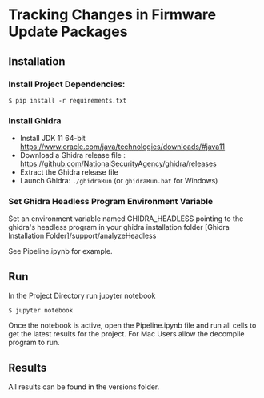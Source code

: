 # Tracking Changes in Firmware Update Packages

## Installation

### Install Project Dependencies:
```
$ pip install -r requirements.txt
```

### Install Ghidra
* Install JDK 11 64-bit https://www.oracle.com/java/technologies/downloads/#java11
* Download a Ghidra release file : https://github.com/NationalSecurityAgency/ghidra/releases
* Extract the Ghidra release file
* Launch Ghidra: `./ghidraRun` (or `ghidraRun.bat` for Windows)

### Set Ghidra Headless Program Environment Variable
Set an environment variable named GHIDRA_HEADLESS pointing to the ghidra's headless program in your ghidra installation folder 
[Ghidra Installation Folder]/support/analyzeHeadless

See Pipeline.ipynb for example.


## Run
In the Project Directory run jupyter notebook
```
$ jupyter notebook
```
Once the notebook is active, open the Pipeline.ipynb file and run all cells to get the latest results for the project.
For Mac Users allow the decompile program to run.


## Results
All results can be found in the versions folder.
 
